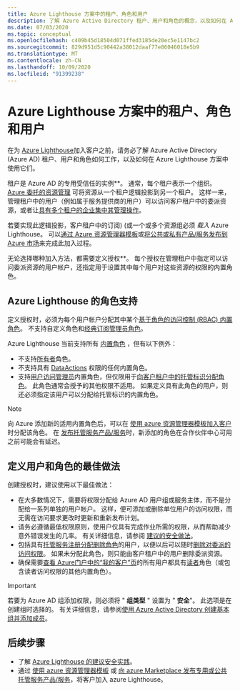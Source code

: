 ```yaml
---
title: Azure Lighthouse 方案中的租户、角色和用户
description: 了解 Azure Active Directory 租户、用户和角色的概念，以及如何在 Azure Lighthouse 方案中使用它们。
ms.date: 07/03/2020
ms.topic: conceptual
ms.openlocfilehash: c409b45d18504d071ffed3185de20ec5e1147bc2
ms.sourcegitcommit: 829d951d5c90442a38012daaf77e86046018e5b9
ms.translationtype: MT
ms.contentlocale: zh-CN
ms.lasthandoff: 10/09/2020
ms.locfileid: "91399238"
---
```

# <a name="tenants-roles-and-users-in-azure-lighthouse-scenarios"></a>Azure Lighthouse 方案中的租户、角色和用户

在为 [Azure Lighthouse](../overview.md)加入客户之前，请务必了解 Azure Active Directory (Azure AD) 租户、用户和角色如何工作，以及如何在 Azure Lighthouse 方案中使用它们。

租户是 Azure AD 的专用受信任的实例**。 通常，每个租户表示一个组织。 [Azure 委托的资源管理](azure-delegated-resource-management.md) 可将资源从一个租户逻辑投影到另一个租户。 这样一来，管理租户中的用户（例如属于服务提供商的用户）可以访问客户租户中的委派资源，或者让[具有多个租户的企业集中其管理操作](enterprise.md)。

若要实现此逻辑投影，客户租户中的订阅)  (或一个或多个资源组必须 *载入* Azure Lighthouse。 可以[通过 Azure 资源管理器模板](../how-to/onboard-customer.md)或[将公共或私有产品/服务发布到 Azure 市场](../how-to/publish-managed-services-offers.md)来完成此加入过程。

无论选择哪种加入方法，都需要定义授权**。 每个授权在管理租户中指定可以访问委派资源的用户帐户，还指定用于设置其中每个用户对这些资源的权限的内置角色。

## <a name="role-support-for-azure-lighthouse"></a>Azure Lighthouse 的角色支持

定义授权时，必须为每个用户帐户分配其中某个[基于角色的访问控制 (RBAC) 内置角色](../../role-based-access-control/built-in-roles.md)。 不支持自定义角色和[经典订阅管理员角色](../../role-based-access-control/classic-administrators.md)。

Azure Lighthouse 当前支持所有 [内置角色](../../role-based-access-control/built-in-roles.md) ，但有以下例外：

- 不支持[所有者](../../role-based-access-control/built-in-roles.md#owner)角色。
- 不支持具有 [DataActions](../../role-based-access-control/role-definitions.md#dataactions) 权限的任何内置角色。
- 支持[用户访问管理员](../../role-based-access-control/built-in-roles.md#user-access-administrator)内置角色，但仅限用于[向客户租户中的托管标识分配角色](../how-to/deploy-policy-remediation.md#create-a-user-who-can-assign-roles-to-a-managed-identity-in-the-customer-tenant)。 此角色通常会授予的其他权限不适用。 如果定义具有此角色的用户，则还必须指定该用户可以分配给托管标识的内置角色。

> [!NOTE]
> 向 Azure 添加新的适用内置角色后，可以在 [使用 azure 资源管理器模板加入客户](../how-to/onboard-customer.md)时分配该角色。 在 [发布托管服务产品/服务](../how-to/publish-managed-services-offers.md)时，新添加的角色在合作伙伴中心可用之前可能会有延迟。

## <a name="best-practices-for-defining-users-and-roles"></a>定义用户和角色的最佳做法

创建授权时，建议使用以下最佳做法：

- 在大多数情况下，需要将权限分配给 Azure AD 用户组或服务主体，而不是分配给一系列单独的用户帐户。 这样，便可添加或删除单位用户的访问权限，而无需在访问要求更改时更新和重新发布计划。
- 请务必遵循最低权限原则，使用户仅具有完成作业所需的权限，从而帮助减少意外错误发生的几率。 有关详细信息，请参阅 [建议的安全做法](../concepts/recommended-security-practices.md)。
- 包括具有[托管服务注册分配删除角色](../../role-based-access-control/built-in-roles.md#managed-services-registration-assignment-delete-role)的用户，以便以后可以随时[删除对委派的访问权限](../how-to/remove-delegation.md)。 如果未分配此角色，则只能由客户租户中的用户删除委派资源。
- 确保需要[查看 Azure门户中的“我的客户”页](../how-to/view-manage-customers.md)的所有用户都具有[读者](../../role-based-access-control/built-in-roles.md#reader)角色（或包含读者访问权限的其他内置角色）。

> [!IMPORTANT]
> 若要为 Azure AD 组添加权限，则必须将 " **组类型** " 设置为 " **安全**"。 此选项是在创建组时选择的。 有关详细信息，请参阅[使用 Azure Active Directory 创建基本组并添加成员](../../active-directory/fundamentals/active-directory-groups-create-azure-portal.md)。

## <a name="next-steps"></a>后续步骤

- 了解 [Azure Lighthouse 的建议安全实践](recommended-security-practices.md)。
- 通过 [使用 azure 资源管理器模板](../how-to/onboard-customer.md) 或 [向 azure Marketplace 发布专用或公共托管服务产品/服务](../how-to/publish-managed-services-offers.md)，将客户加入 azure Lighthouse。
